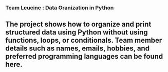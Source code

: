 ### Team Leucine : Data Oranization in Python
## The project shows how to organize and print structured data using Python without using functions, loops, or conditionals. Team member details such as names, emails, hobbies, and preferred programming languages can be found here.

